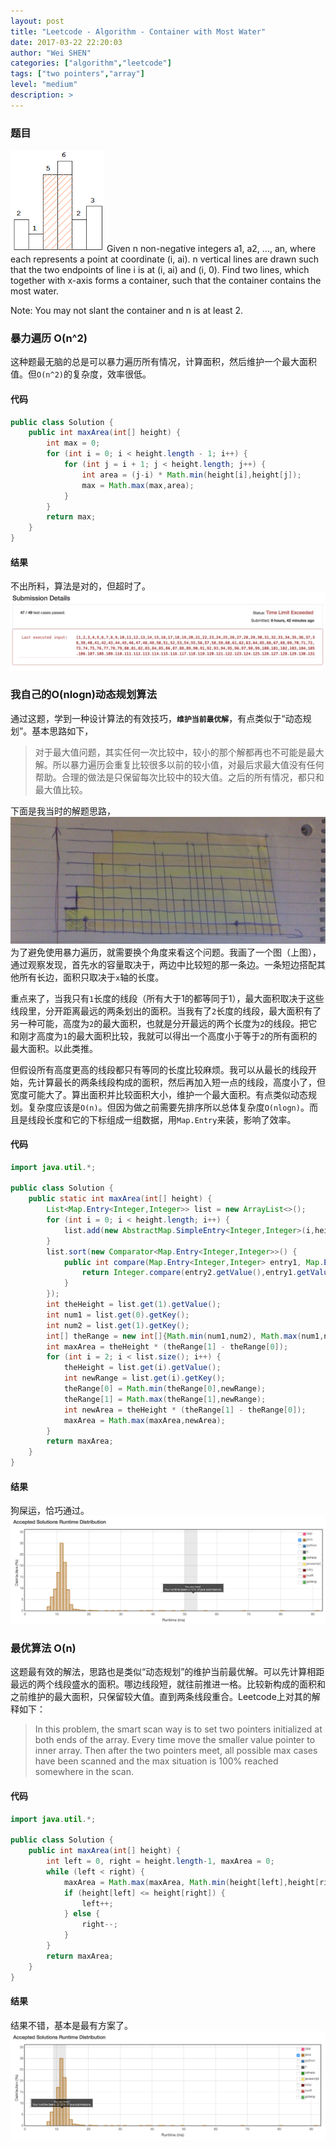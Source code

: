 ```yaml
---
layout: post
title: "Leetcode - Algorithm - Container with Most Water"
date: 2017-03-22 22:20:03
author: "Wei SHEN"
categories: ["algorithm","leetcode"]
tags: ["two pointers","array"]
level: "medium"
description: >
---
```


### 题目
![most-water-0](/images/leetcode/most-water-0.png)
Given n non-negative integers a1, a2, ..., an, where each represents a point at coordinate (i, ai). n vertical lines are drawn such that the two endpoints of line i is at (i, ai) and (i, 0). Find two lines, which together with x-axis forms a container, such that the container contains the most water.

Note: You may not slant the container and n is at least 2.

### 暴力遍历 O(n^2)
这种题最无脑的总是可以暴力遍历所有情况，计算面积，然后维护一个最大面积值。但`O(n^2)`的复杂度，效率很低。

#### 代码
```java
public class Solution {
    public int maxArea(int[] height) {
        int max = 0;
        for (int i = 0; i < height.length - 1; i++) {
            for (int j = i + 1; j < height.length; j++) {
                int area = (j-i) * Math.min(height[i],height[j]);
                max = Math.max(max,area);
            }
        }
        return max;
    }
}
```

#### 结果
不出所料，算法是对的，但超时了。
![most-water-1](/images/leetcode/most-water-1.png)

### 我自己的O(nlogn)动态规划算法
通过这题，学到一种设计算法的有效技巧，**`维护当前最优解`**，有点类似于“动态规划”。基本思路如下，
> 对于最大值问题，其实任何一次比较中，较小的那个解都再也不可能是最大解。所以暴力遍历会重复比较很多以前的较小值，对最后求最大值没有任何帮助。合理的做法是只保留每次比较中的较大值。之后的所有情况，都只和最大值比较。

下面是我当时的解题思路，
![most-water-4](/images/leetcode/most-water-4.png)
为了避免使用暴力遍历，就需要换个角度来看这个问题。我画了一个图（上图），通过观察发现，首先水的容量取决于，两边中比较短的那一条边。一条短边搭配其他所有长边，面积只取决于`x`轴的长度。

重点来了，当我只有`1`长度的线段（所有大于1的都等同于1），最大面积取决于这些线段里，分开距离最远的两条划出的面积。当我有了`2`长度的线段，最大面积有了另一种可能，高度为`2`的最大面积，也就是分开最远的两个长度为`2`的线段。把它和刚才高度为`1`的最大面积比较，我就可以得出一个高度小于等于`2`的所有面积的最大面积。以此类推。

但假设所有高度更高的线段都只有等同的长度比较麻烦。我可以从最长的线段开始，先计算最长的两条线段构成的面积，然后再加入短一点的线段，高度小了，但宽度可能大了。算出面积并比较面积大小，维护一个最大面积。有点类似动态规划。复杂度应该是`O(n)`。但因为做之前需要先排序所以总体复杂度`O(nlogn)`。而且是线段长度和它的下标组成一组数据，用`Map.Entry`来装，影响了效率。

#### 代码
```java
import java.util.*;

public class Solution {
    public static int maxArea(int[] height) {
        List<Map.Entry<Integer,Integer>> list = new ArrayList<>();
        for (int i = 0; i < height.length; i++) {
            list.add(new AbstractMap.SimpleEntry<Integer,Integer>(i,height[i]));
        }
        list.sort(new Comparator<Map.Entry<Integer,Integer>>() {
            public int compare(Map.Entry<Integer,Integer> entry1, Map.Entry<Integer,Integer> entry2) {
                return Integer.compare(entry2.getValue(),entry1.getValue());
            }
        });
        int theHeight = list.get(1).getValue();
        int num1 = list.get(0).getKey();
        int num2 = list.get(1).getKey();
        int[] theRange = new int[]{Math.min(num1,num2), Math.max(num1,num2)};
        int maxArea = theHeight * (theRange[1] - theRange[0]);
        for (int i = 2; i < list.size(); i++) {
            theHeight = list.get(i).getValue();
            int newRange = list.get(i).getKey();
            theRange[0] = Math.min(theRange[0],newRange);
            theRange[1] = Math.max(theRange[1],newRange);
            int newArea = theHeight * (theRange[1] - theRange[0]);
            maxArea = Math.max(maxArea,newArea);
        }
        return maxArea;
    }
}
```

#### 结果
狗屎运，恰巧通过。
![most-water-2](/images/leetcode/most-water-2.png)


### 最优算法 O(n)
这题最有效的解法，思路也是类似“动态规划”的维护当前最优解。可以先计算相距最远的两个线段盛水的面积。哪边线段短，就往前推进一格。比较新构成的面积和之前维护的最大面积，只保留较大值。直到两条线段重合。Leetcode上对其的解释如下：
> In this problem, the smart scan way is to set two pointers initialized at both ends of the array. Every time move the smaller value pointer to inner array. Then after the two pointers meet, all possible max cases have been scanned and the max situation is 100% reached somewhere in the scan.


#### 代码
```java
import java.util.*;

public class Solution {
    public int maxArea(int[] height) {
        int left = 0, right = height.length-1, maxArea = 0;
        while (left < right) {
            maxArea = Math.max(maxArea, Math.min(height[left],height[right]) * (right - left));
            if (height[left] <= height[right]) {
                left++;
            } else {
                right--;
            }
        }
        return maxArea;
    }
}
```

#### 结果
结果不错，基本是最有方案了。
![most-water-3](/images/leetcode/most-water-3.png)
